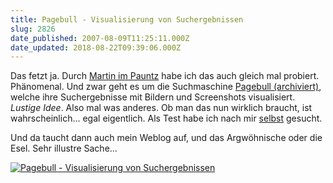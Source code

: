 ```yaml
---
title: Pagebull - Visualisierung von Suchergebnissen
slug: 2826
date_published: 2007-08-09T11:25:11.000Z
date_updated: 2018-08-22T09:39:06.000Z
---
```


Das fetzt ja. Durch [Martin im Pauntz](http://pownce.com/martinh/notes/474810/) habe ich das auch gleich mal probiert. Phänomenal.  Und zwar geht es um die Suchmaschine [Pagebull (archiviert)](http://web.archive.org/web/20061205085955/http://pagebull.com:80/?), welche ihre Suchergebnisse mit Bildern und Screenshots visualisiert. *Lustige Idee*. Also mal was anderes. Ob man das nun wirklich braucht, ist wahrscheinlich... egal eigentlich. Als Test habe ich nach mir [selbst](http://pagebull.com/?qStart=0&amp;qVisWidth=1014&amp;qIn=jan+profan&amp;qLoc=de&amp;qPvPics=3x4) gesucht.

Und da taucht dann auch mein Weblog auf, und das Argwöhnische oder die Esel. Sehr illustre Sache…

[![Pagebull - Visualisierung von Suchergebnissen](//picdump.thafaker.de/2007/08/pagebull.jpg)](http://picdump.thafaker.de/2007/08/pagebull.jpg)
